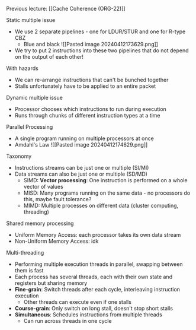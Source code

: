 Previous lecture: [[Cache Coherence (ORG-22)]]


Static multiple issue
- We use 2 separate pipelines - one for LDUR/STUR and one for R-type CBZ
	- Blue and black ![[Pasted image 20240412173629.png]]
- We try to put 2 instructions into these two pipelines that do not depend on the output of each other!

With hazards
- We can re-arrange instructions that can't be bunched together
- Stalls unfortunately have to be applied to an entire packet

Dynamic multiple issue
- Processor chooses which instructions to run during execution
- Runs through chunks of different instruction types at a time

Parallel Processing 
- A single program running on multiple processors at once
- Amdahl's Law ![[Pasted image 20240412174629.png]]

Taxonomy
- Instructions streams can be just one or multiple (SI/MI)
- Data streams can also be just one or multiple (SD/MD)
	- SIMD: **Vector processing**: One instruction is performed on a whole vector of values
	- MISD: Many programs running on the same data - no processors do this, maybe fault tolerance?
	- MIMD: Multiple processes on different data (cluster computing, threading)

Shared memory processing
- Uniform Memory Access: each processor takes its own data stream
- Non-Uniform Memory Access: idk

Multi-threading
- Performing multiple execution threads in parallel, swapping between them is fast
- Each process has several threads, each with their own state and registers but sharing memory
- **Fine-grain**: Switch threads after each cycle, interleaving instruction execution
	- Other threads can execute even if one stalls
- **Course-grain**: Only switch on long stall, doesn't stop short stalls
- **Simultaneous**: Schedules instructions from multiple threads
	- Can run across threads in one cycle